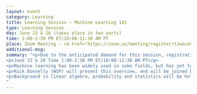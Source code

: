 ```yaml
---
layout: event
category: Learning
title: Learning Session – Machine Learning 101
type: Learning Session
day: June 23 & 26 (takes place in two parts)
time: 1:00-2:30 PM ET/10:00-11:30 AM PT
place: Zoom Meeting - <a href="https://zoom.us/meeting/register/tJwoceCsrDwiHtypgW33nRJcqpozPbAkGy8t">Registration open for Zephyr Members</a> - <a href="https://zephyrtransport.org/membership">Become a member before June 10th to vote in election!</a>
additional-msg:
summary: "<p>Due to the anticipated demand for this session, registration priority will be given to active Zephyr Members or people who belong to Member Organizations.  Registration to all will be confirmed for the remaining spots on June 16th.
<p>June 23 & 26 Time 1:00-2:30 PM ET/10:00-11:30 AM PT</p>
<p>Machine learning has been widely used in some fields, but has yet to really catch on in transport planning practice. However, research to date shows high promise for machine learning to complement existing approaches to understanding and predicting travel behavior. This two-part webinar will convey a broad introduction to the underlying concepts and methods, demystifying the confusing terminology and concepts within the context of transport planning applications.</p>
<p>Rick Donnelly (WSP) will present this overview, and will be joined by colleagues Kyle Ward (Caliper Corporation) and Mausam Duggal (WSP) to show real-world examples of how machine learning has been applied in income imputation, mode choice, and analysis of truck GPS tracking data. The examples will walk the audience through how the data were prepared, run through training using different machine learning packages, how the results can be used for prediction, and observations on the process.</p>
<p>Background in linear algebra, probability and statistics will be helpful but not required for this overview.
"
---
```

